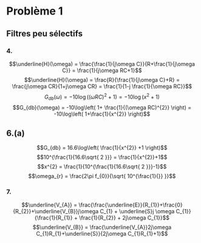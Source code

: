 # Problème 1
## Filtres peu sélectifs
### 4.
$$\underline{H}(\omega) = \frac{\frac{1}{j\omega C}}{R+\frac{1}{j\omega C}} = \frac{1}{j\omega RC+1}$$
$$\underline{H}(\omega) = \frac{R}{\frac{1}{j\omega C}+R} = \frac{j\omega CR}{1+j\omega CR} = \frac{1}{1-j \frac{1}{\omega RC}}$$
$$G_{db}(\omega) = -10\log((\omega RC )^{2}+ 1) = -10\log(x^{2}+1)$$
$$G_{db}(\omega) = -10\log\left( 1+ \frac{1}{(\omega RC)^{2}} \right) = -10\log\left( 1+\frac{1}{x^{2}} \right)$$

## 6.(a)
$$G_{db} = 16.6\log\left( \frac{1}{x^{2}} +1 \right)$$
$$10^{\frac{1}{16.6\sqrt{ 2 }}} = \frac{1}{x^{2}}+1$$
$$x^{2} = \frac{1}{10^{\frac{1}{16.6\sqrt{ 2 }}}-1}$$
$$\omega_{r} = \frac{2\pi f_{0}}{\sqrt{ 10^{\frac{1}{}} }}$$

### 7. 
$$\underline{V_{A}} = \frac{\frac{\underline{E}}{R_{1}}+\frac{0}{R_{2}}+\underline{V_{B}}j\omega C_{1} + \underline{S}j \omega C_{1}}{\frac{1}{R_{1}} + \frac{1}{R_{2}} + 2j\omega C_{1}}$$
$$\underline{V_{B}} = \frac{\underline{V_{A}}2j\omega C_{1}R_{1}+\underline{S}}{2j\omega C_{1}R_{1}+1}$$
